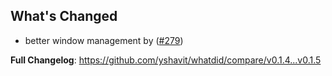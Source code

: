 ## What's Changed
* better window management by ([#279](https://github.com/yshavit/whatdid/pull/279))

**Full Changelog**: https://github.com/yshavit/whatdid/compare/v0.1.4...v0.1.5
